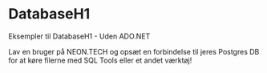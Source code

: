 # DatabaseH1

Eksempler til DatabaseH1 - Uden ADO.NET

Lav en bruger på NEON.TECH og opsæt en forbindelse til jeres Postgres DB for at køre filerne med SQL Tools eller et andet værktøj!
